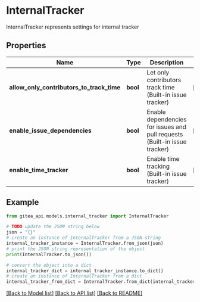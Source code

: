 # InternalTracker

InternalTracker represents settings for internal tracker

## Properties

Name | Type | Description | Notes
------------ | ------------- | ------------- | -------------
**allow_only_contributors_to_track_time** | **bool** | Let only contributors track time (Built-in issue tracker) | [optional] 
**enable_issue_dependencies** | **bool** | Enable dependencies for issues and pull requests (Built-in issue tracker) | [optional] 
**enable_time_tracker** | **bool** | Enable time tracking (Built-in issue tracker) | [optional] 

## Example

```python
from gitea_api.models.internal_tracker import InternalTracker

# TODO update the JSON string below
json = "{}"
# create an instance of InternalTracker from a JSON string
internal_tracker_instance = InternalTracker.from_json(json)
# print the JSON string representation of the object
print(InternalTracker.to_json())

# convert the object into a dict
internal_tracker_dict = internal_tracker_instance.to_dict()
# create an instance of InternalTracker from a dict
internal_tracker_from_dict = InternalTracker.from_dict(internal_tracker_dict)
```
[[Back to Model list]](../README.md#documentation-for-models) [[Back to API list]](../README.md#documentation-for-api-endpoints) [[Back to README]](../README.md)


